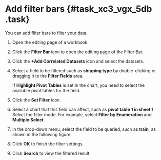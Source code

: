 # Add filter bars {#task_xc3_vgx_5db .task}

You can add filter bars to filter your data.

1.  Open the editing page of a workbook
2.  Click the **Filter Bar** icon to open the editing page of the Filter Bar.
3.  Click the **+Add Correlated Datasets** icon and select the datasets.
4.  Select a field to be filtered such as **shipping type** by double-clicking or dragging it to the **Filter Fields** area. 

    If **Highlight Pivot Tables** is set in the chart, you need to select the available pivot tables for the field.

5.  Click the **Set Filter** icon.
6.  Select a chart that this field can affect, such as **pivot table 1 in sheet 1**. Select the filter mode. For example, select **Filter by Enumeration** and **Multiple Select**.
7.  In the drop-down menu, select the field to be queried, such as **train**, as shown in the following figure.
8.  Click **OK** to finish the filter settings.
9.  Click **Search** to view the filtered result.

